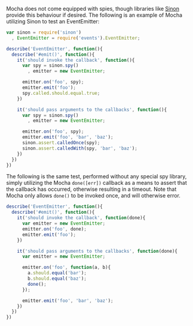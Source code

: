 Mocha does not come equipped with spies, though libraries like [Sinon](https://github.com/cjohansen/sinon.js) provide this behaviour if desired. The following is an example of Mocha utilizing Sinon to test an EventEmitter:

```js
var sinon = require('sinon')
  , EventEmitter = require('events').EventEmitter;

describe('EventEmitter', function(){
  describe('#emit()', function(){
    it('should invoke the callback', function(){
      var spy = sinon.spy()
        , emitter = new EventEmitter;

      emitter.on('foo', spy);
      emitter.emit('foo');
      spy.called.should.equal.true;
    })

    it('should pass arguments to the callbacks', function(){
      var spy = sinon.spy()
        , emitter = new EventEmitter;

      emitter.on('foo', spy);
      emitter.emit('foo', 'bar', 'baz');
      sinon.assert.calledOnce(spy);
      sinon.assert.calledWith(spy, 'bar', 'baz');
    })
  })
})
```

The following is the same test, performed without any special spy library, simply utilizing the Mocha `done([err])` callback as a means to assert that the callback has occurred, otherwise resulting in a timeout. Note that Mocha only allows `done()` to be invoked once, and will otherwise error.

```js
describe('EventEmitter', function(){
  describe('#emit()', function(){
    it('should invoke the callback', function(done){
      var emitter = new EventEmitter;
      emitter.on('foo', done);
      emitter.emit('foo');
    })

    it('should pass arguments to the callbacks', function(done){
      var emitter = new EventEmitter;

      emitter.on('foo', function(a, b){
        a.should.equal('bar');
        b.should.equal('baz');
        done();
      });

      emitter.emit('foo', 'bar', 'baz');
    })
  })
})
```